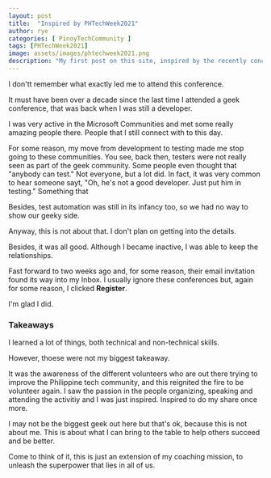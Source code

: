```yaml
---
layout: post
title:  "Inspired by PHTechWeek2021"
author: rye
categories: [ PinoyTechCommunity ]
tags: [PHTechWeek2021]
image: assets/images/phtechweek2021.png
description: "My first post on this site, inspired by the recently concluded #PHTechWeek2021."
---
```


I don'tt remember what exactly led me to attend this conference. 

It must have been over a decade since the last time I attended a geek conference, that was back when I was still a developer. 

I was very active in the Microsoft Communities and met some really amazing people there. People that I still connect with to this day.

For some reason, my move from development to testing made me stop going to these communities. You see, back then, testers were not really seen as part of the geek community. Some people even thought that "anybody can test." Not everyone, but a lot did. In fact, it was very common to hear someone sayt, "Oh, he's not a good developer. Just put him in testing." Something that 

Besides, test automation was still in its infancy too, so we had no way to show our geeky side. 

Anyway, this is not about that. I don't plan on getting into the details. 

Besides, it was all good. Although I became inactive, I was able to keep the relationships.

Fast forward to two weeks ago and, for some reason, their email invitation found its way into my Inbox. I usually ignore these conferences but, again for some reason, I clicked **Register**.

I'm glad I did.

### Takeaways

I learned a lot of things, both technical and non-technical skills. 

However, thoese were not my biggest takeaway. 

It was the awareness of the different volunteers who are out there trying to improve the Philippine tech community, and this reignited the fire to be volunteer again. I saw the passion in the people organizing, speaking and attending the activitiy and I was just inspired. Inspired to do my share once more.

I may not be the biggest geek out here but that's ok, because this is not about me. This is about what I can bring to the table to help others succeed and be better. 

Come to think of it, this is just an extension of my coaching mission, to unleash the superpower that lies in all of us. 
